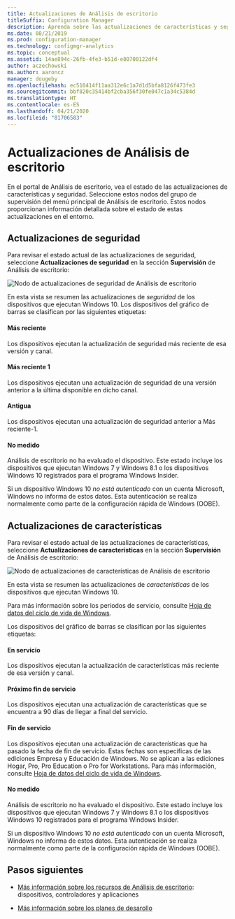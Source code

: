 ```yaml
---
title: Actualizaciones de Análisis de escritorio
titleSuffix: Configuration Manager
description: Aprenda sobre las actualizaciones de características y seguridad de Análisis de escritorio.
ms.date: 08/21/2019
ms.prod: configuration-manager
ms.technology: configmgr-analytics
ms.topic: conceptual
ms.assetid: 14ae894c-26fb-4fe3-b51d-e80700122df4
author: aczechowski
ms.author: aaroncz
manager: dougeby
ms.openlocfilehash: ec510414f11aa312e6c1a7d1d5bfa8126f473fe3
ms.sourcegitcommit: bbf820c35414bf2cba356f30fe047c1a34c5384d
ms.translationtype: HT
ms.contentlocale: es-ES
ms.lasthandoff: 04/21/2020
ms.locfileid: "81706583"
---
```

# <a name="updates-in-desktop-analytics"></a>Actualizaciones de Análisis de escritorio

En el portal de Análisis de escritorio, vea el estado de las actualizaciones de características y seguridad. Seleccione estos nodos del grupo de supervisión del menú principal de Análisis de escritorio. Estos nodos proporcionan información detallada sobre el estado de estas actualizaciones en el entorno.


## <a name="security-updates"></a>Actualizaciones de seguridad

Para revisar el estado actual de las actualizaciones de seguridad, seleccione **Actualizaciones de seguridad** en la sección **Supervisión** de Análisis de escritorio:

![Nodo de actualizaciones de seguridad de Análisis de escritorio](media/security-updates.png)

En esta vista se resumen las actualizaciones de *seguridad* de los dispositivos que ejecutan Windows 10. Los dispositivos del gráfico de barras se clasifican por las siguientes etiquetas:

#### <a name="latest"></a>Más reciente

Los dispositivos ejecutan la actualización de seguridad más reciente de esa versión y canal.

#### <a name="latest-1"></a>Más reciente 1

Los dispositivos ejecutan una actualización de seguridad de una versión anterior a la última disponible en dicho canal.

#### <a name="older"></a>Antigua

Los dispositivos ejecutan una actualización de seguridad anterior a Más reciente-1.

#### <a name="not-measured"></a>No medido

Análisis de escritorio no ha evaluado el dispositivo. Este estado incluye los dispositivos que ejecutan Windows 7 y Windows 8.1 o los dispositivos Windows 10 registrados para el programa Windows Insider.  

Si un dispositivo Windows 10 *no está autenticado* con un cuenta Microsoft, Windows no informa de estos datos. Esta autenticación se realiza normalmente como parte de la configuración rápida de Windows (OOBE).<!-- 5148153 -->


## <a name="feature-updates"></a>Actualizaciones de características

Para revisar el estado actual de las actualizaciones de características, seleccione **Actualizaciones de características** en la sección **Supervisión** de Análisis de escritorio:

![Nodo de actualizaciones de características de Análisis de escritorio](media/feature-updates.png)

En esta vista se resumen las actualizaciones de *características* de los dispositivos que ejecutan Windows 10.

Para más información sobre los períodos de servicio, consulte [Hoja de datos del ciclo de vida de Windows](https://support.microsoft.com/help/13853/windows-lifecycle-fact-sheet).  

Los dispositivos del gráfico de barras se clasifican por las siguientes etiquetas:

#### <a name="in-service"></a>En servicio

Los dispositivos ejecutan la actualización de características más reciente de esa versión y canal.  

#### <a name="near-end-of-service"></a>Próximo fin de servicio

Los dispositivos ejecutan una actualización de características que se encuentra a 90 días de llegar a final del servicio.

#### <a name="end-of-service"></a>Fin de servicio

Los dispositivos ejecutan una actualización de características que ha pasado la fecha de fin de servicio. Estas fechas son específicas de las ediciones Empresa y Educación de Windows. No se aplican a las ediciones Hogar, Pro, Pro Education o Pro for Workstations. Para más información, consulte [Hoja de datos del ciclo de vida de Windows](https://support.microsoft.com/help/13853/windows-lifecycle-fact-sheet).

#### <a name="not-measured"></a>No medido

Análisis de escritorio no ha evaluado el dispositivo. Este estado incluye los dispositivos que ejecutan Windows 7 y Windows 8.1 o los dispositivos Windows 10 registrados para el programa Windows Insider.

Si un dispositivo Windows 10 *no está autenticado* con un cuenta Microsoft, Windows no informa de estos datos. Esta autenticación se realiza normalmente como parte de la configuración rápida de Windows (OOBE).<!-- 5148153 -->


## <a name="next-steps"></a>Pasos siguientes

- [Más información sobre los recursos de Análisis de escritorio](about-assets.md): dispositivos, controladores y aplicaciones  

- [Más información sobre los planes de desarollo](about-deployment-plans.md)  
